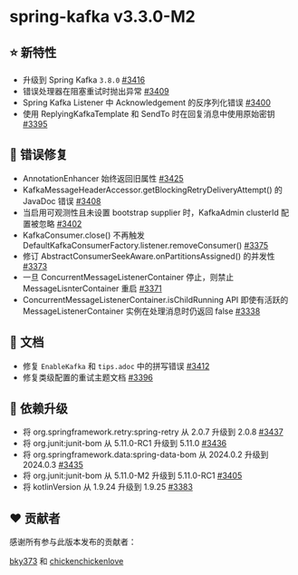 # spring-kafka v3.3.0-M2

## ⭐ 新特性

- 升级到 Spring Kafka `3.8.0` [#3416](https://github.com/spring-projects/spring-kafka/issues/3416)
- 错误处理器在阻塞重试时抛出异常 [#3409](https://github.com/spring-projects/spring-kafka/issues/3409)
- Spring Kafka Listener 中 Acknowledgement 的反序列化错误 [#3400](https://github.com/spring-projects/spring-kafka/issues/3400)
- 使用 ReplyingKafkaTemplate 和 SendTo 时在回复消息中使用原始密钥  [#3395](https://github.com/spring-projects/spring-kafka/issues/3395)

## 🐞 错误修复

- AnnotationEnhancer 始终返回旧属性 [#3425](https://github.com/spring-projects/spring-kafka/issues/3425)
- KafkaMessageHeaderAccessor.getBlockingRetryDeliveryAttempt() 的 JavaDoc 错误 [#3408](https://github.com/spring-projects/spring-kafka/issues/3408)
- 当启用可观测性且未设置 bootstrap supplier 时，KafkaAdmin clusterId 配置被忽略 [#3402](https://github.com/spring-projects/spring-kafka/issues/3402)
- KafkaConsumer.close() 不再触发 DefaultKafkaConsumerFactory.listener.removeConsumer() [#3375](https://github.com/spring-projects/spring-kafka/issues/3375)
- 修订 AbstractConsumerSeekAware.onPartitionsAssigned() 的并发性 [#3373](https://github.com/spring-projects/spring-kafka/issues/3373)
- 一旦 ConcurrentMessageListenerContainer 停止，则禁止 MessageLisnterContainer 重启 [#3371](https://github.com/spring-projects/spring-kafka/issues/3371)
- ConcurrentMessageListenerContainer.isChildRunning API 即使有活跃的 MessageListenerContainer 实例在处理消息时仍返回 false [#3338](https://github.com/spring-projects/spring-kafka/issues/3338)

## 📔 文档

- 修复 `EnableKafka` 和 `tips.adoc` 中的拼写错误 [#3412](https://github.com/spring-projects/spring-kafka/pull/3412)
- 修复类级配置的重试主题文档 [#3396](https://github.com/spring-projects/spring-kafka/issues/3396)

## 🔨 依赖升级

- 将 org.springframework.retry:spring-retry 从 2.0.7 升级到 2.0.8 [#3437](https://github.com/spring-projects/spring-kafka/pull/3437)
- 将 org.junit:junit-bom 从 5.11.0-RC1 升级到 5.11.0 [#3436](https://github.com/spring-projects/spring-kafka/pull/3436)
- 将 org.springframework.data:spring-data-bom 从 2024.0.2 升级到 2024.0.3 [#3435](https://github.com/spring-projects/spring-kafka/pull/3435)
- 将 org.junit:junit-bom 从 5.11.0-M2 升级到 5.11.0-RC1 [#3405](https://github.com/spring-projects/spring-kafka/pull/3405)
- 将 kotlinVersion 从 1.9.24 升级到 1.9.25 [#3383](https://github.com/spring-projects/spring-kafka/pull/3383)

## ❤️ 贡献者

感谢所有参与此版本发布的贡献者：

[bky373](https://github.com/bky373) 和 [chickenchickenlove](https://github.com/chickenchickenlove)
```